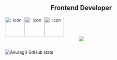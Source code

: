 <div>
  <div align="center">
    <h2>Frontend Developer</h2>
    <div style="display: flex; align-items: flex-start;"><img src="https://techstack-generator.vercel.app/js-icon.svg" alt="icon" width="65" height="65" /><img src="https://techstack-generator.vercel.app/ts-icon.svg" alt="icon" width="65" height="65" /><img src="https://techstack-generator.vercel.app/react-icon.svg" alt="icon" width="65" height="65" /></div>
    <a href="https://github.com/devxb/gitanimals">
      <img src="https://render.gitanimals.org/farms/imb96"/>
    </a>
<p>
  
<!--
  <img align="center" src="https://github-readme-streak-stats.herokuapp.com/?user=imb96" alt="GitHub Streak Stats" />
    -->
</p>
  <div>
    
<div style="display: flex;">
  
![Anurag’s GitHub stats](https://github-readme-stats.vercel.app/api?username=imb96&show_icons=true&theme=dracula)
</div>
  </div>
  </div>
  <!-- GitHub Readme Streak Stats -->





<!--
- 🔭 I’m currently working on ...
- 🌱 I’m currently learning ...
- 👯 I’m looking to collaborate on ...
- 🤔 I’m looking for help with ...
- 💬 Ask me about ...
- 📫 How to reach me: ...
- 😄 Pronouns: ...
- ⚡ Fun fact: ...
**imb96/imb96** is a ✨ _special_ ✨ repository because its `README.md` (this file) appears on your GitHub profile.
Here are some ideas to get you started:
![Top Langs](https://github-readme-stats.vercel.app/api/top-langs/?username=imb96&layout=compact&theme=dark)
-->
</div>
